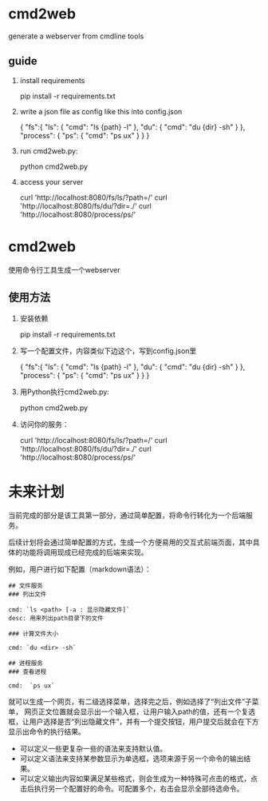 # cmd2web

generate a webserver from cmdline tools

## guide

1. install requirements

    pip install -r requirements.txt

2. write a json file as config like this into config.json

    {
        "fs":{
            "ls": {
                "cmd": "ls {path} -l"
            },
            "du": {
                "cmd": "du {dir} -sh"
            }
        },
        "process": {
            "ps": {
                "cmd": "ps ux"
            }
        }
    }

3. run cmd2web.py:
    
    python cmd2web.py


4. access your server

    curl 'http://localhost:8080/fs/ls/?path=/'
    curl 'http://localhost:8080/fs/du/?dir=./'
    curl 'http://localhost:8080/process/ps/'


# cmd2web

使用命令行工具生成一个webserver

## 使用方法

1. 安装依赖

    pip install -r requirements.txt

2. 写一个配置文件，内容类似下边这个，写到config.json里

    {
        "fs":{
            "ls": {
                "cmd": "ls {path} -l"
            },
            "du": {
                "cmd": "du {dir} -sh"
            }
        },
        "process": {
            "ps": {
                "cmd": "ps ux"
            }
        }
    }

3. 用Python执行cmd2web.py:
    
    python cmd2web.py


4. 访问你的服务：

    curl 'http://localhost:8080/fs/ls/?path=/'
    curl 'http://localhost:8080/fs/du/?dir=./'
    curl 'http://localhost:8080/process/ps/'


# 未来计划

当前完成的部分是该工具第一部分，通过简单配置，将命令行转化为一个后端服务。

后续计划将会通过简单配置的方式，生成一个方便易用的交互式前端页面，其中具体的功能将调用现成已经完成的后端来实现。

例如，用户进行如下配置（markdown语法）：

    ## 文件服务
    ### 列出文件
        
    cmd: `ls <path> [-a : 显示隐藏文件]` 
    desc: 用来列出path目录下的文件

    ### 计算文件大小

    cmd: `du <dir> -sh`

    ## 进程服务
    ### 查看进程

    cmd:  `ps ux` 

就可以生成一个网页，有二级选择菜单，选择完之后，例如选择了“列出文件”子菜单， 网页正文位置就会显示出一个输入框，让用户输入path的值，还有一个复选框，让用户选择是否“列出隐藏文件”，并有一个提交按钮，用户提交后就会在下方显示出命令的执行结果。

* 可以定义一些更复杂一些的语法来支持默认值。
* 可以定义语法来支持某参数显示为单选框，选项来源于另一个命令的输出结果。
* 可以定义输出内容如果满足某些格式，则会生成为一种特殊可点击的格式，点击后执行另一个配置好的命令。可配置多个，右击会显示全部待选命令。